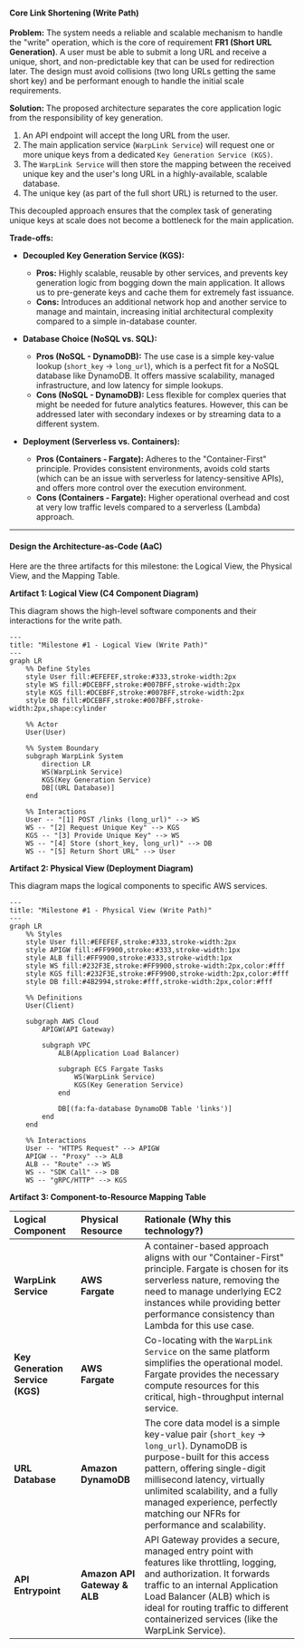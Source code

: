 #### **Core Link Shortening (Write Path)**

**Problem:**
The system needs a reliable and scalable mechanism to handle the "write" operation, which is the core of requirement **FR1 (Short URL Generation)**. A user must be able to submit a long URL and receive a unique, short, and non-predictable key that can be used for redirection later. The design must avoid collisions (two long URLs getting the same short key) and be performant enough to handle the initial scale requirements.

**Solution:**
The proposed architecture separates the core application logic from the responsibility of key generation.

1.  An API endpoint will accept the long URL from the user.
2.  The main application service (`WarpLink Service`) will request one or more unique keys from a dedicated `Key Generation Service (KGS)`.
3.  The `WarpLink Service` will then store the mapping between the received unique key and the user's long URL in a highly-available, scalable database.
4.  The unique key (as part of the full short URL) is returned to the user.

This decoupled approach ensures that the complex task of generating unique keys at scale does not become a bottleneck for the main application.

**Trade-offs:**

*   **Decoupled Key Generation Service (KGS):**
    *   **Pros:** Highly scalable, reusable by other services, and prevents key generation logic from bogging down the main application. It allows us to pre-generate keys and cache them for extremely fast issuance.
    *   **Cons:** Introduces an additional network hop and another service to manage and maintain, increasing initial architectural complexity compared to a simple in-database counter.

*   **Database Choice (NoSQL vs. SQL):**
    *   **Pros (NoSQL - DynamoDB):** The use case is a simple key-value lookup (`short_key` -> `long_url`), which is a perfect fit for a NoSQL database like DynamoDB. It offers massive scalability, managed infrastructure, and low latency for simple lookups.
    *   **Cons (NoSQL - DynamoDB):** Less flexible for complex queries that might be needed for future analytics features. However, this can be addressed later with secondary indexes or by streaming data to a different system.

*   **Deployment (Serverless vs. Containers):**
    *   **Pros (Containers - Fargate):** Adheres to the "Container-First" principle. Provides consistent environments, avoids cold starts (which can be an issue with serverless for latency-sensitive APIs), and offers more control over the execution environment.
    *   **Cons (Containers - Fargate):** Higher operational overhead and cost at very low traffic levels compared to a serverless (Lambda) approach.

---

#### **Design the Architecture-as-Code (AaC)**

Here are the three artifacts for this milestone: the Logical View, the Physical View, and the Mapping Table.

**Artifact 1: Logical View (C4 Component Diagram)**

This diagram shows the high-level software components and their interactions for the write path.

```mermaid
---
title: "Milestone #1 - Logical View (Write Path)"
---
graph LR
    %% Define Styles
    style User fill:#EFEFEF,stroke:#333,stroke-width:2px
    style WS fill:#DCEBFF,stroke:#007BFF,stroke-width:2px
    style KGS fill:#DCEBFF,stroke:#007BFF,stroke-width:2px
    style DB fill:#DCEBFF,stroke:#007BFF,stroke-width:2px,shape:cylinder

    %% Actor
    User(User)

    %% System Boundary
    subgraph WarpLink System
        direction LR
        WS(WarpLink Service)
        KGS(Key Generation Service)
        DB[(URL Database)]
    end

    %% Interactions
    User -- "[1] POST /links (long_url)" --> WS
    WS -- "[2] Request Unique Key" --> KGS
    KGS -- "[3] Provide Unique Key" --> WS
    WS -- "[4] Store (short_key, long_url)" --> DB
    WS -- "[5] Return Short URL" --> User
```

**Artifact 2: Physical View (Deployment Diagram)**

This diagram maps the logical components to specific AWS services.

```mermaid
---
title: "Milestone #1 - Physical View (Write Path)"
---
graph LR
    %% Styles
    style User fill:#EFEFEF,stroke:#333,stroke-width:2px
    style APIGW fill:#FF9900,stroke:#333,stroke-width:1px
    style ALB fill:#FF9900,stroke:#333,stroke-width:1px
    style WS fill:#232F3E,stroke:#FF9900,stroke-width:2px,color:#fff
    style KGS fill:#232F3E,stroke:#FF9900,stroke-width:2px,color:#fff
    style DB fill:#4B2994,stroke:#fff,stroke-width:2px,color:#fff

    %% Definitions
    User(Client)

    subgraph AWS Cloud
        APIGW(API Gateway)

        subgraph VPC
            ALB(Application Load Balancer)

            subgraph ECS Fargate Tasks
                WS(WarpLink Service)
                KGS(Key Generation Service)
            end

            DB[(fa:fa-database DynamoDB Table 'links')]
        end
    end

    %% Interactions
    User -- "HTTPS Request" --> APIGW
    APIGW -- "Proxy" --> ALB
    ALB -- "Route" --> WS
    WS -- "SDK Call" --> DB
    WS -- "gRPC/HTTP" --> KGS
```

**Artifact 3: Component-to-Resource Mapping Table**

| Logical Component | Physical Resource | Rationale (Why this technology?) |
| :--- | :--- | :--- |
| **WarpLink Service** | **AWS Fargate** | A container-based approach aligns with our "Container-First" principle. Fargate is chosen for its serverless nature, removing the need to manage underlying EC2 instances while providing better performance consistency than Lambda for this use case. |
| **Key Generation Service (KGS)** | **AWS Fargate** | Co-locating with the `WarpLink Service` on the same platform simplifies the operational model. Fargate provides the necessary compute resources for this critical, high-throughput internal service. |
| **URL Database** | **Amazon DynamoDB** | The core data model is a simple key-value pair (`short_key` -> `long_url`). DynamoDB is purpose-built for this access pattern, offering single-digit millisecond latency, virtually unlimited scalability, and a fully managed experience, perfectly matching our NFRs for performance and scalability. |
| **API Entrypoint** | **Amazon API Gateway & ALB** | API Gateway provides a secure, managed entry point with features like throttling, logging, and authorization. It forwards traffic to an internal Application Load Balancer (ALB) which is ideal for routing traffic to different containerized services (like the WarpLink Service). |
